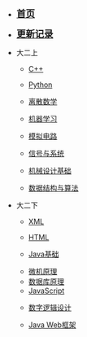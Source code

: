* [<b><font size="4">首页</font></b>]()

* [<b><font size="4">更新记录</font></b>](更新记录.md)

* 大二上
    * [C++](大二上/C++/C++.md)

    * [Python](大二上/Python/Python.md)   

    * [离散数学](大二上/离散数学/离散数学.md)

    * [机器学习](大二上/机器学习/机器学习.md)

    * [模拟电路](大二上/模拟电路/模拟电路.md)
    
    * [信号与系统](大二上/信号与系统/信号与系统.md)

    * [机械设计基础](大二上/机械设计基础/机械设计基础.md)

    * [数据结构与算法](大二上/数据结构与算法/数据结构与算法.md)

* 大二下
    * [XML](大二下/XML/XML.md)

    * [HTML](大二下/HTML/HTML.md)

    * [Java基础](大二下/Java基础/Java基础.md)

    <!-- * [运筹学](大二下/运筹学/运筹学.md) -->

    <!-- * [软件工程](大二下/软件工程/软件工程.md) -->

    * [微机原理](大二下/微机原理/微机原理.md)
    
    <!-- * [深度学习](大二下/深度学习/深度学习.md) -->
    
    * [数据库原理](大二下/数据库原理/数据库原理.md)
    
    <!-- * [计算机网络](大二下/计算机网络/计算机网络.md) -->
    
    * [JavaScript](大二下/JavaScript/JavaScript.md)

    <!-- * [自动控制原理](大二下/自动控制原理/自动控制原理.md) -->
    
    * [数字逻辑设计](大二下/数字逻辑设计/数字逻辑设计.md)
    
    * [Java Web框架](大二下/JavaWeb框架/JavaWeb框架.md)

    <!-- * [智能机器人技术](大二下/智能机器人技术/智能机器人技术.md) -->
    
<!-- * 以后
    * [微服务]

    * [操作系统]

    * [面试专题课]

    * [计算机组成原理]

    * [企业级项目实战]

    * [51单片机](catalog/51单片机.md) -->